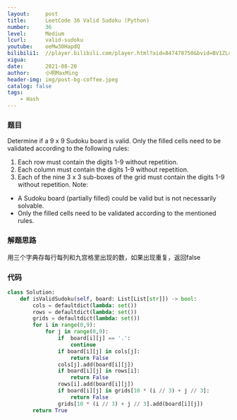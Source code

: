 ```yaml
---
layout:     post
title:      LeetCode 36 Valid Sudoku (Python)
number:     36
level:      Medium
lcurl:      valid-sudoku
youtube:    oeMw30HapdQ
bilibili1:  //player.bilibili.com/player.html?aid=847478750&bvid=BV1ZL4y1e7oo&cid=393507011&page=1
xigua:      
date:       2021-08-20
author:     小明MaxMing
header-img: img/post-bg-coffee.jpeg
catalog: false
tags:
    - Hash
---
```


### 题目

Determine if a 9 x 9 Sudoku board is valid. Only the filled cells need to be validated according to the following rules:

1. Each row must contain the digits 1-9 without repetition.
2. Each column must contain the digits 1-9 without repetition.
3. Each of the nine 3 x 3 sub-boxes of the grid must contain the digits 1-9 without repetition.
Note:

- A Sudoku board (partially filled) could be valid but is not necessarily solvable.
- Only the filled cells need to be validated according to the mentioned rules.


### 解题思路

用三个字典存每行每列和九宫格里出现的数，如果出现重复，返回false

### 代码
```python
class Solution:
    def isValidSudoku(self, board: List[List[str]]) -> bool:
        cols = defaultdict(lambda: set())
        rows = defaultdict(lambda: set())
        grids = defaultdict(lambda: set())
        for i in range(0,9):
            for j in range(0,9):
                if  board[i][j] == '.':
                    continue
                if board[i][j] in cols[j]:
                    return False
                cols[j].add(board[i][j])
                if board[i][j] in rows[i]:
                    return False
                rows[i].add(board[i][j])
                if board[i][j] in grids[10 * (i // 3) + j // 3]:
                    return False
                grids[10 * (i // 3) + j // 3].add(board[i][j])
        return True
```
